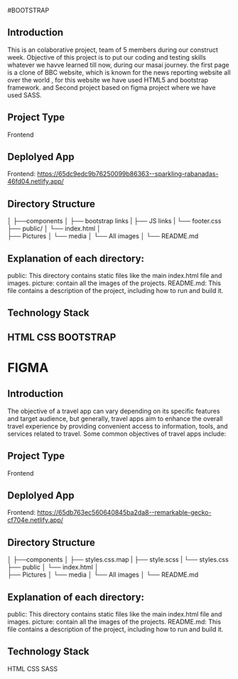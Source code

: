 #BOOTSTRAP

## Introduction
This is an colaborative project, team of 5 members during our construct week. Objective of this project is to put our coding and testing skills whatever we havve learned till now, during our masai journey. the first page is a clone of BBC website, which is known for the news reporting website all over the world , for this website we have used HTML5 and bootstrap framework. and Second project based on figma project where we have used SASS.

## Project Type
Frontend

## Deplolyed App
Frontend: https://65dc9edc9b76250099b86363--sparkling-rabanadas-46fd04.netlify.app/ 

## Directory Structure
│
├──components
│       ├── bootstrap links
|       ├── JS links
|       └── footer.css 
├── public/
│    └── index.html
│  
├── Pictures
│    └── media
│         └── All images
│
└── README.md

## Explanation of each directory:

 public: This directory contains static files like the main index.html file and images.
 picture: contain all the images of the projects.
 README.md: This file contains a description of the project, including how to run and build it.

## Technology Stack
HTML
CSS
BOOTSTRAP
------------------------------------

# FIGMA

## Introduction

The objective of a travel app can vary depending on its specific features and target audience, but generally, travel apps aim to enhance the overall travel experience by providing convenient access to information, tools, and services related to travel. Some common objectives of travel apps include:

## Project Type
Frontend

## Deplolyed App
Frontend: https://65db763ec560640845ba2da8--remarkable-gecko-cf704e.netlify.app/

## Directory Structure
│
├──components
│       ├── styles.css.map
|       ├── style.scss
|       └── styles.css 
├── public
│    └── index.html
│  
├── Pictures
│    └── media
│         └── All images
│
└── README.md

## Explanation of each directory:

 public: This directory contains static files like the main index.html file and images.
 picture: contain all the images of the projects.
 README.md: This file contains a description of the project, including how to run and build it.

## Technology Stack
HTML
CSS
SASS



